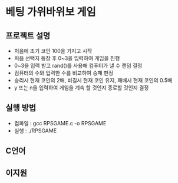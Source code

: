 # 베팅 가위바위보 게임

## 프로젝트 설명
- 처음에 초기 코인 100을 가지고 시작
- 처음 선택지 등장 후 0~3을 입력하여 게임을 진행
- 0~3을 입력 받고 rand()를 사용해 컴푸터가 낼 수 랜덤 결정
- 컴퓨터의 수와 입력한 수를 비교하여 승패 판정
- 승리시 현재 코인의 2배, 비길시 현재 코인 유지, 패배시 현재 코인의 0.5배
- y 또는 n을 입력하여 게임을 계속 할 것인지 종료할 것인지 결정

## 실행 방법
- 컴파일 : gcc RPSGAME.c -o RPSGAME
- 실행 : ./RPSGAME


## C언어

## 이지원
